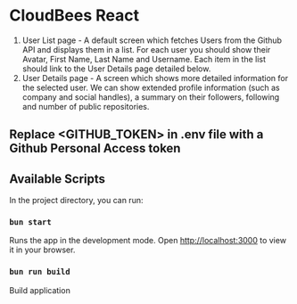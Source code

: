 # CloudBees React
1. User List page - A default screen which fetches Users from the Github API and displays them in a list. For each user you should show their Avatar, First Name, Last Name and Username. Each item in the list should link to the User Details page detailed below.
2. User Details page - A screen which shows more detailed information for the selected user. We can show extended profile information (such as company and social handles), a summary on their followers, following and number of public repositories.

## Replace <GITHUB_TOKEN> in .env file with a Github Personal Access token

## Available Scripts
In the project directory, you can run:

### `bun start`
Runs the app in the development mode.
Open [http://localhost:3000](http://localhost:3000) to view it in your browser.

### `bun run build`
Build application